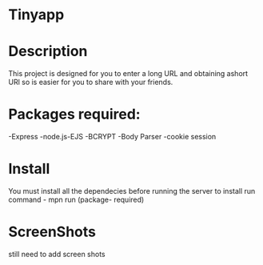 # Tinyapp
# Description
This project is designed for you to enter a long URL and obtaining ashort URl so is easier for you to share with your friends.


# Packages required: 
-Express
-node.js-EJS
-BCRYPT
-Body Parser
-cookie session

# Install 
You must install all the dependecies before running the server
to install run command  - mpn run (package- required)

# ScreenShots

still need to add screen shots

